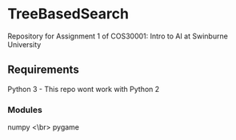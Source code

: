 # TreeBasedSearch
Repository for Assignment 1 of COS30001: Intro to AI at Swinburne University

## Requirements
Python 3 - This repo wont work with Python 2
### Modules
numpy <\br>
pygame
